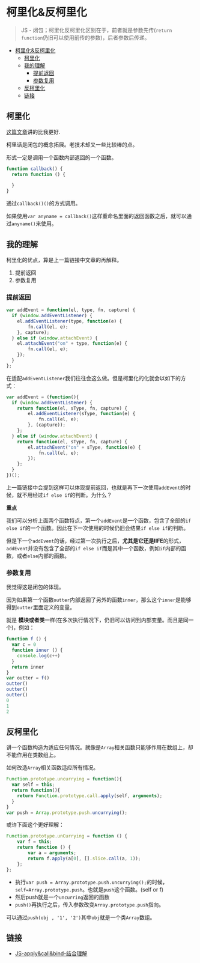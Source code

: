 # 柯里化&反柯里化
> JS - 闭包；柯里化反柯里化区别在于，前者就是参数先传(`return function`仍旧可以使用前传的参数)，后者参数后传递。

<!-- TOC -->

- [柯里化&反柯里化](#柯里化反柯里化)
  - [柯里化](#柯里化)
  - [我的理解](#我的理解)
    - [提前返回](#提前返回)
    - [参数复用](#参数复用)
  - [反柯里化](#反柯里化)
  - [链接](#链接)

<!-- /TOC -->

## 柯里化

[这篇文章](http://www.zhangxinxu.com/wordpress/2013/02/js-currying/)讲的比我更好.

柯里话是闭包的概念拓展。老技术却又一些比较棒的点。

形式一定是调用一个函数内部返回的一个函数。

```javascript
function callback() {
  return function () {
    
  }
}
```

通过`callback()()`的方式调用。

如果使用`var anyname = callback()`这样重命名里面的返回函数之后，就可以通过`anyname()`来使用。

## 我的理解

柯里化的优点，算是上一篇链接中文章的再解释。

1. 提前返回
2. 参数复用

### 提前返回

```JavaScript
var addEvent = function(el, type, fn, capture) {
  if (window.addEventListener) {
    el.addEventListener(type, function(e) {
        fn.call(el, e);
    }, capture);
  } else if (window.attachEvent) {
    el.attachEvent("on" + type, function(e) {
        fn.call(el, e);
    });
  } 
};
```
在适配`addEventListener`我们往往会这么做。但是柯里化的化就会以如下的方式：

```JavaScript
var addEvent = (function(){
  if (window.addEventListener) {
    return function(el, sType, fn, capture) {
        el.addEventListener(sType, function(e) {
            fn.call(el, e);
        }, (capture));
    };
  } else if (window.attachEvent) {
    return function(el, sType, fn, capture) {
        el.attachEvent("on" + sType, function(e) {
            fn.call(el, e);
        });
    };
  }
})();
```

上一篇链接中会提到这样可以体现提前返回，也就是再下一次使用`addEvent`的时候，就不用经过`if else if`的判断。为什么？

**重点**

我们可以分析上面两个函数特点，第一个`addEvent`是一个函数，包含了全部的`if else if`的一个函数。因此在下一次使用的时候仍旧会结果`if else if`的判断。

但是下一个`addEvent`的话，经过第一次执行之后，**尤其是它还是IIFE**的形式，`addEvent`并没有包含了全部的`if else if`而是其中一个函数，例如`if`内部的函数，或者`else`内部的函数。

### 参数复用

我觉得这是闭包的体现。

因为如果第一个函数`outter`内部返回了另外的函数`inner`，那么这个`inner`是能够得到`outter`里面定义的变量。

就是 **模块或者类**一样(在多次执行情况下，仍旧可以访问到内部变量。而且是同一个)，例如：

```JavaScript
function f () {
  var c = 0
  function inner () {
    console.log(c++)
  }
  return inner
}
var outter = f()
outter()
outter()
outter()
0
1
2
```

## 反柯里化

讲一个函数构造为适应任何情况。就像是`Array`相关函数只能够作用在数组上，却不能作用在类数组上。

如何改造`Array`相关函数适应所有情况。

```javascript
Function.prototype.uncurrying = function(){
  var self = this;
  return function(){
    return Function.prototype.call.apply(self, arguments);
  }
}
var push = Array.prototype.push.uncurrying();
```

或许下面这个更好理解：

```JavaScript
Function.prototype.unCurrying = function () {
    var f = this;
    return function () {
        var a = arguments;
        return f.apply(a[0], [].slice.call(a, 1));
    };
};
```

* 执行`var push = Array.prototype.push.uncurrying();`的时候，`self=Array.prototype.push`。也就是`push`这个函数。(self or f)
* 然后push就是一个`uncurring`返回的函数
* `push()`再执行之后，传入参数改变`Array.prototype.push`指向。

可以通过`push(obj , '1', '2')`其中`obj`就是一个类`Array`数组。

## 链接

* [JS-apply&call&bind-结合理解]()